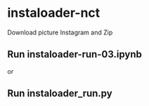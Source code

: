 # instaloader-nct
Download picture Instagram and Zip
## Run instaloader-run-03.ipynb
or
## Run  instaloader_run.py
